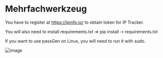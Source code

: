 # Mehrfachwerkzeug

You have to register at https://ipinfo.io/ to obtain token for IP Tracker.

You will also need to install requirements.txt => pip install -r requirements.txt

If you want to use passGen on Linux, you will need to run it with sudo.


![image](https://user-images.githubusercontent.com/97634536/216821248-cd04a59f-d7e5-4526-85cb-7a60de1dc98c.png)
